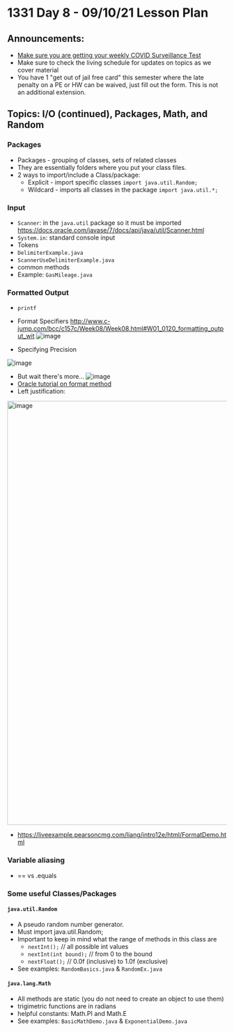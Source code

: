 # 1331 Day 8 - 09/10/21 Lesson Plan

## Announcements:
- [Make sure you are getting your weekly COVID Surveillance Test](https://health.gatech.edu/coronavirus/testing/surveillance)
- Make sure to check the living schedule for updates on topics as we cover material
- You have 1 "get out of jail free card" this semester where the late penalty on a PE or HW can be waived, just fill out the form. This is not an additional extension.

## Topics: I/O (continued), Packages, Math, and Random 
### Packages
- Packages - grouping of classes, sets of related classes 
- They are essentially folders where you put your class files. 
- 2 ways to import/include a Class/package: 
  - Explicit - import specific classes 
`import java.util.Random;`
  - Wildcard - imports all classes in the package 
`import java.util.*; `

### Input
- `Scanner`: in the `java.util` package so it must be imported
https://docs.oracle.com/javase/7/docs/api/java/util/Scanner.html
- `System.in`: standard console input
- Tokens
- `DelimiterExample.java`
- `ScannerUseDelimiterExample.java`
- common methods
- Example: `GasMileage.java`
### Formatted Output
- `printf`
- Format Specifiers
http://www.c-jump.com/bcc/c157c/Week08/Week08.html#W01_0120_formatting_output_wit
![image](http://www.c-jump.com/bcc/c157c/Week08/const_images/printf_conversions.png)

- Specifying Precision

![image](https://upload.wikimedia.org/wikipedia/commons/thumb/2/2c/Printf.svg/640px-Printf.svg.png?1631233486532)

- But wait there's more...
![image](https://docs.oracle.com/javase/tutorial/figures/essential/io-spec.gif)
- [Oracle tutorial on format method](https://docs.oracle.com/javase/tutorial/essential/io/formatting.html)
- Left justification:

<img width="974" alt="image" src="https://user-images.githubusercontent.com/49889272/132780801-9f120019-e65c-43b9-a0f4-452cf853b978.png">

-  https://liveexample.pearsoncmg.com/liang/intro12e/html/FormatDemo.html
### Variable aliasing
-  == vs .equals

### Some useful Classes/Packages 
#### `java.util.Random` 
- A pseudo random number generator. 
- Must import java.util.Random; 
- Important to keep in mind what the range of methods in this class are 
  - `nextInt();` // all possible int values 
  - `nextInt(int bound);` // from 0 to the bound 
  - `nextFloat();` // 0.0f (inclusive) to 1.0f (exclusive) 
- See examples: `RandomBasics.java` & `RandomEx.java`
#### `java.lang.Math` 
- All methods are static (you do not need to create an object to use them)
- trigimetric functions are in radians
- helpful constants: Math.PI and Math.E
- See examples: `BasicMathDemo.java` & `ExponentialDemo.java`
